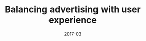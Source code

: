 ---
title: 'Balancing advertising with user experience'
client: 'Trusted Reviews'
sector:
  - 'Media and Publishing'
employer: 'Clearleft'
duration: '6 weeks'
date: '2017-03'
posse: 'Posse.'
tags:
caseStudyURL: "https://clearleft.com/work/trusted-reviews"
cta: 'Read the case study'
displayOrder: 0
featured: false
hero:
  image: '/assets/images/.jpg'
  imageAlt: 'Alt'
permalink: false
---